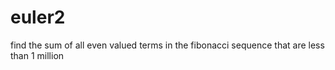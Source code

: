 euler2
======

find the sum of all even valued terms in the fibonacci sequence that are less than 1 million
